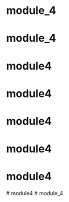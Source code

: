 # module_4
# module_4
# module4
# module4
# module4
# module4
# module4
#   m o d u l e 4  
 #   m o d u l e _ 4  
 